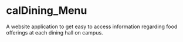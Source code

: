 # calDining_Menu
A website application to get easy to access information regarding food offerings at each dining hall on campus.
